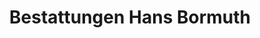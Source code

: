 ---
title: "Bestattungen Hans Bormuth"
url: /fuerth/bestattungen-hans-bormuth/
shop: Bestattungen
---